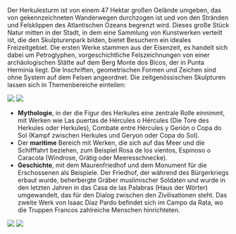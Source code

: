 Der Herkulesturm ist von einem 47 Hektar großen Gelände umgeben, das von gekennzeichneten Wanderwegen durchzogen ist und von den Stränden und Felsklippen des Atlantischen Ozeans begrenzt wird. Dieses große Stück Natur mitten in der Stadt, in dem eine Sammlung von Kunstwerken verteilt ist, die den Skulpturenpark bilden, bietet Besuchern ein ideales Freizeitgebiet. Die ersten Werke stammen aus der Eisenzeit, es handelt sich dabei um Petroglyphen, vorgeschichtliche Felszeichnungen von einer archäologischen Stätte auf dem Berg Monte dos Bicos, der in Punta Herminia liegt. Die Inschriften, geometrischen Formen und Zeichen sind ohne System auf dem Felsen angeordnet. Die zeitgenössischen Skulpturen lassen sich in Themenbereiche einteilen:

<div class="photoset-grid" data-layout="2">
<a href="http://ciav.s3.amazonaws.com/img/_DSC3556.jpg" class="fresco" data-fresco-group="article" data-fresco-caption=""><img src="http://ciav.s3.amazonaws.com/img/_DSC3556.jpg"></a>
<a href="http://ciav.s3.amazonaws.com/img/_DSC3935.jpg" class="fresco" data-fresco-group="article" data-fresco-caption=""><img src="http://ciav.s3.amazonaws.com/img/_DSC3935.jpg"></a>
</div> 

* **Mythologie**, in der die Figur des Herkules eine zentrale Rolle einnimmt, mit Werken wie Las puertas de Hércules o Hércules (Die Tore des Herkules oder Herkules), Combate entre Hércules y Gerión o Copa do Sol (Kampf zwischen Herkules und Geryon oder Copa do Sol).
* Der **maritime** Bereich mit Werken, die sich auf das Meer und die Schifffahrt beziehen, zum Beispiel Rosa de los vientos, Espinoso o Caracola (Windrose, Grätig oder Meeresschnecke).
* **Geschichte**, mit dem Maurenfriedhof und dem Monument für die Erschossenen als Beispiele. Der Friedhof, der während des Bürgerkriegs erbaut wurde, beherbergte Gräber muslimischer Soldaten und wurde in den letzten Jahren in das Casa de las Palabras (Haus der Wörter) umgewandelt, das für den Dialog zwischen den Zivilisationen steht. Das zweite Werk von Isaac Díaz Pardo befindet sich im Campo da Rata, wo die Truppen Francos zahlreiche Menschen hinrichteten.

<div class="photoset-grid" data-layout="2">
<a href="http://ciav.s3.amazonaws.com/img/aerial-view.jpg" class="fresco" data-fresco-group="article" data-fresco-caption=""><img src="http://ciav.s3.amazonaws.com/img/aerial-view.jpg"></a>
<a href="http://ciav.s3.amazonaws.com/img/postales-2655M.jpgg" class="fresco" data-fresco-group="article" data-fresco-caption=""><img src="http://ciav.s3.amazonaws.com/img/postales-2655M.jpg"></a>
</div>